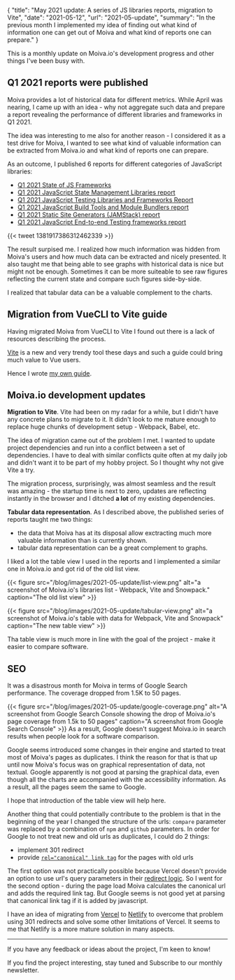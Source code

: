 {
    "title": "May 2021 update: A series of JS libraries reports, migration to Vite",
    "date": "2021-05-12",
    "url": "2021-05-update",
    "summary": "In the previous month I implemented my idea of finding out what kind of information one can get out of Moiva and what kind of reports one can prepare."
}

This is a monthly update on Moiva.io's development progress and other things I've been busy with.

## Q1 2021 reports were published
Moiva provides a lot of historical data for different metrics.
While April was nearing, I came up with an idea - why not aggregate such data and prepare a report revealing the performance of different libraries and frameworks in Q1 2021.

The idea was interesting to me also for another reason - I considered it as a test drive for Moiva, I wanted to see what kind of valuable information can be extracted from Moiva.io and what kind of reports one can prepare.

As an outcome, I published 6 reports for different categories of JavaScript libraries:
- [Q1 2021 State of JS Frameworks](https://moiva.io/blog/2021-q1-state-of-js-frameworks/)
- [Q1 2021 JavaScript State Management Libraries report](https://moiva.io/blog/2021-q1-report-state-management/)
- [Q1 2021 JavaScript Testing Libraries and Frameworks Report](https://moiva.io/blog/2021-q1-report-js-testing-libraries/)
- [Q1 2021 JavaScript Build Tools and Module Bundlers report](https://moiva.io/blog/2021-q1-report-js-build-tools-bundlers/)
- [Q1 2021 Static Site Generators (JAMStack) report](https://moiva.io/blog/2021-q1-report-js-jamstack/)
- [Q1 2021 JavaScript End-to-end Testing frameworks report](https://moiva.io/blog/2021-q1-report-end-to-end-testing-frameworks/)

{{< tweet 1381917386312462339 >}}

The result surpised me. I realized how much information was hidden from Moiva's users and how much data can be extracted and nicely presented.
It also taught me that being able to see graphs with historical data is nice but might not be enough. Sometimes it can be more suiteable to see raw figures reflecting the current state and compare such figures side-by-side. 

I realized that tabular data can be a valuable complement to the charts.

## Migration from VueCLI to Vite guide
Having migrated Moiva from VueCLI to Vite I found out there is a lack of resources describing the process.

[Vite](https://vitejs.dev/) is a new and very trendy tool these days and such a guide could bring much value to Vue users.

Hence I wrote [my own guide](https://moiva.io/blog/the-missing-migration-guide-from-vue-cli-to-vite/).

## Moiva.io development updates
__Migration to Vite__.
Vite had been on my radar for a while, but I didn't have any concrete plans to migrate to it. It didn't look to me mature enough to replace huge chunks of development setup - Webpack, Babel, etc.

The idea of migration came out of the problem I met. I wanted to update project dependencies and run into a conflict between a set of dependencies. I have to deal with similar conflicts quite often at my daily job and didn't want it to be part of my hobby project. So I thought why not give Vite a try.

The migration process, surprisingly, was almost seamless and the result was amazing - the startup time is next to zero, updates are reflecting instantly in the browser and I ditched __a lot__ of my existing dependencies.

<!-- {{< tweet 1385326827120599041 >}} -->

__Tabular data representation__. As I described above, the published series of reports taught me two things:
- the data that Moiva has at its disposal allow exctracting much more valuable information than is currently shown.
- tabular data representation can be a great complement to graphs.

I liked a lot the table view I used in the reports and I implemented a similar one in Moiva.io and got rid of the old list view.

{{< figure src="/blog/images/2021-05-update/list-view.png" alt="a screenshot of Moiva.io's libraries list - Webpack, Vite and Snowpack." caption="The old list view" >}}

{{< figure src="/blog/images/2021-05-update/tabular-view.png" alt="a screenshot of Moiva.io's table with data for Webpack, Vite and Snowpack" caption="The new table view" >}}

Tha table view is much more in line with the goal of the project - make it easier to compare software.

## SEO
It was a disastrous month for Moiva in terms of Google Search performance. The coverage dropped from 1.5K to 50 pages. 

{{< figure src="/blog/images/2021-05-update/google-coverage.png" alt="A screenshot from Google Search Console showing the drop of Moiva.io's page coverage from 1.5k to 50 pages" caption="A screenshot from Google Search Console" >}}
As a result, Google doesn't suggest Moiva.io in search results when people look for a software comparison.

Google seems introduced some changes in their engine and started to treat most of Moiva's pages as duplicates. I think the reason for that is that up until now Moiva's focus was on graphical representation of data, not textual. Google apparently is not good at parsing the graphical data, even though all the charts are accompanied with the accessibility information. As a result, all the pages seem the same to Google.

I hope that introduction of the table view will help here.

Another thing that could potentially contribute to the problem is that in the beginning of the year I changed the structure of the urls: `compare` parameter was replaced by a combination of `npm` and `github` parameters. In order for Google to not treat new and old urls as duplicates, I could do 2 things:
- implement 301 redirect
- provide [`rel="canonical" link tag`](https://developers.google.com/search/docs/advanced/crawling/consolidate-duplicate-urls#rel-canonical-link-method) for the pages with old urls

The first option was not practically possible because Vercel doesn't provide an option to use url's query parameters in their [redirect logic](https://vercel.com/docs/configuration#project/redirects). So I went for the second option - during the page load Moiva calculates the canonical url and adds the required link tag. But Google seems is not good yet at parsing that canonical link tag if it is added by javascript.

I have an idea of migrating from [Vercel](http://vercel.com/) to [Netlify](https://www.netlify.com/) to overcome that problem using 301 redirects and solve some other limitations of Vercel. It seems to me that Netlify is a more mature solution in many aspects.

---

If you have any feedback or ideas about the project, I'm keen to know!

If you find the project interesting, stay tuned and Subscribe to our monthly newsletter.
